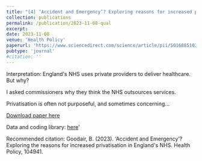 ```yaml
---
title: "[4] ‘Accident and Emergency’? Exploring reasons for increased privatisation in england’s nhs."
collection: publications
permalink: /publication/2023-11-08-qual
excerpt:
date: 2023-11-08
venue: 'Health Policy'
paperurl: 'https://www.sciencedirect.com/science/article/pii/S0168851023002269'
pubtype: 'journal'
#citation: ''
---
```

Interpretation: England's NHS uses private providers to deliver healthcare. But why?

I asked commissioners why they think the NHS outsources services.

Privatisation is often not purposeful, and sometimes concerning...

[Download paper here](https://www.sciencedirect.com/science/article/pii/S0168851023002269)

Data and coding library: [here](https://github.com/BenGoodair/NHS_privatisation_treatments)'

Recommended citation: Goodair, B. (2023). ‘Accident and Emergency’? Exploring the reasons for increased privatisation in England's NHS. Health Policy, 104941.
